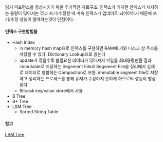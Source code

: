 읽기 퍼포먼스를 향상시키기 위한 추가적인 자료구조. 인덱스가 커지면 인덱스가 차지하는 용량이 많아지는 것과 쓰기/수정할 때 계속 인덱스가 업데이트 되어야하기 때문에 쓰기/수정 성능이 떨어지는것이 단점이다.  


#### 인덱스 구현방법들 
- Hash Index
	- in memory hash map으로 인덱스를 구현하면 RAM에 키와 디스크 상 주소를 저장할 수 있다. Dictionary Lookup으로 읽는다
	- update가 많을수록 불필요한 데이터가 많아져서 파일을 최대용량만큼 잘라 immutable로 저장하는 Segement File과 Segement File을 정리해서 실제로 데이터로 췽합하는 Compaction로 보완. immutable segment file로 저장하고 정리하는 프로세스를 통해 유저가 수정하지 못하게 하므로써 성능이 향상된다 
	- Bitcask key/value store에서 사용
- B Tree
- B+ Tree
- LSM Tree
	- Sorted String Table 

#### 참고
[LSM Tree](https://www.youtube.com/watch?v=i_vmkaR1x-I)